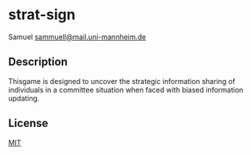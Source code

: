 # strat-sign
Samuel <sammuell@mail.uni-mannheim.de>

## Description

Thisgame is designed to uncover the strategic information sharing of individuals in a committee situation when faced with biased information updating.

## License

[MIT](LICENSE)
